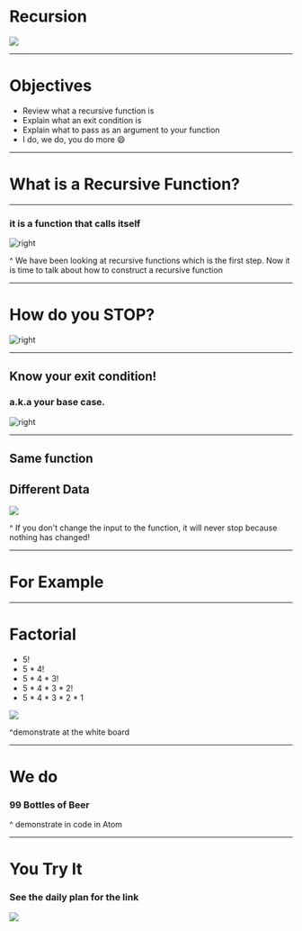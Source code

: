 # Recursion
![](fractal-1119594_1920.jpg)

---

# Objectives
- Review what a recursive function is
- Explain what an exit condition is
- Explain what to pass as an argument to your function
- I do, we do, you do more :smile:

---

# What is a Recursive Function?

---

### it is a function that calls itself
![right](recursive-250212_1280.jpg)

^ We have been looking at recursive functions which is the first step. Now it is time to talk about how to construct a recursive function

---

# How do you STOP?
![right](stop-1971137_1280.png)

---

## Know your exit condition!
### a.k.a your base case.
![right](abandoned-1834759_1280.jpg)

---

## Same function
## Different Data
![](fractal-429039_1280.jpg)

^ If you don't change the input to the function, it will never stop because nothing has changed!

---

# For Example

---

# Factorial
- 5!
- 5 * 4!
- 5 * 4 * 3!
- 5 * 4 * 3 * 2!
- 5 * 4 * 3 * 2 * 1

![](exclamation-point-761082_1280.jpg)

^demonstrate at the white board

---

# We do
### 99 Bottles of Beer

^ demonstrate in code in Atom

---

# You Try It
### See the daily plan for the link
![](fractal-542155_1280.jpg)
